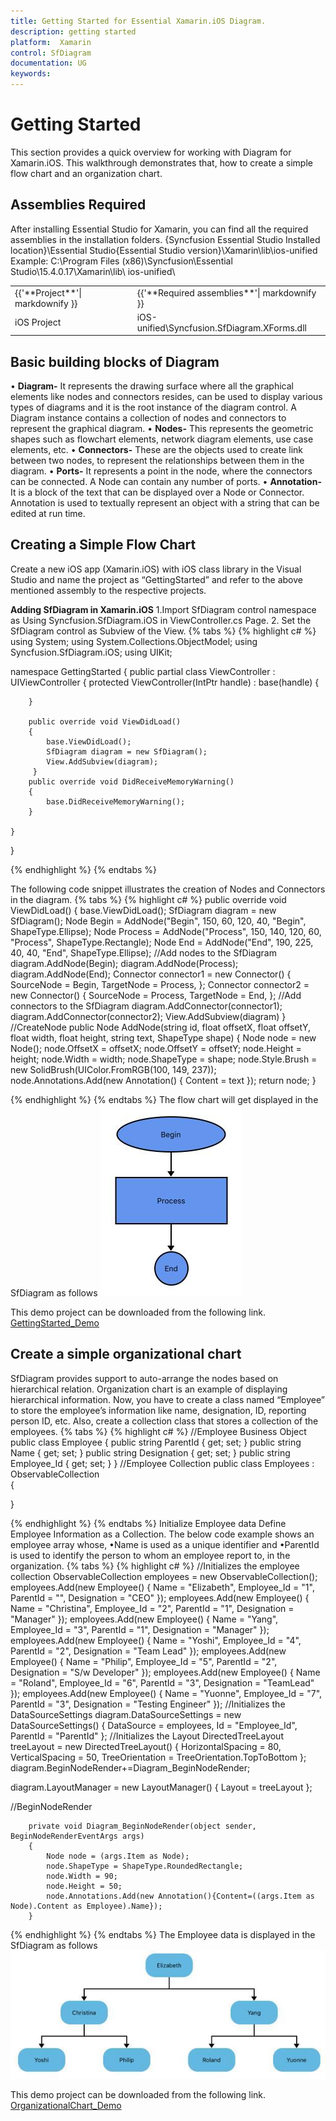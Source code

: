 ```yaml
---
title: Getting Started for Essential Xamarin.iOS Diagram.
description: getting started
platform:  Xamarin
control: SfDiagram
documentation: UG
keywords: 
---
```

# Getting Started
This section provides a quick overview for working with Diagram for Xamarin.iOS. This walkthrough demonstrates that, how to create a simple flow chart and an organization chart.

## Assemblies Required

After installing Essential Studio for Xamarin, you can find all the required assemblies in the installation folders.
{Syncfusion Essential Studio Installed location}\Essential Studio{Essential Studio version}\Xamarin\lib\ios-unified\
Example: C:\Program Files (x86)\Syncfusion\Essential Studio\15.4.0.17\Xamarin\lib\ ios-unified\
<table>
<tr>
<td>
{{'**Project**'| markdownify }}
</td>
<td>
{{'**Required assemblies**'| markdownify }}
</td>
</tr>
<tr>
<td>
iOS Project
</td>
<td>
iOS-unified\Syncfusion.SfDiagram.XForms.dll
</td>
</tr>
</table>

## Basic building blocks of Diagram

• **Diagram-** It represents the drawing surface where all the graphical elements like nodes and connectors resides, can be used to display various types of diagrams and it is the root instance of the diagram control. A Diagram instance contains a collection of nodes and  connectors to represent the  graphical diagram.
• **Nodes-** This represents the geometric shapes such as flowchart elements, network diagram elements, use case elements, etc. 
• **Connectors-** These are the objects used to create link between two nodes, to represent the relationships between them in the diagram. 
• **Ports-** It represents a point in the node, where the connectors can be connected. A Node can contain any number of ports.
• **Annotation-** It is a block of the text that can be displayed over a Node or Connector. Annotation is used to textually represent an object with a string that can be edited at run time.

## Creating a Simple Flow Chart

Create a new iOS app (Xamarin.iOS) with iOS class library in the Visual Studio and name the project as “GettingStarted” and refer to the above mentioned assembly to the respective projects.

**Adding SfDiagram in Xamarin.iOS**
1.Import SfDiagram control namespace as Using Syncfusion.SfDiagram.iOS in ViewController.cs Page.
2. Set the SfDiagram control as Subview of the View.
{% tabs %}
{% highlight c# %}
using System;
using System.Collections.ObjectModel;
using Syncfusion.SfDiagram.iOS;
using UIKit;

namespace GettingStarted
{
    public partial class ViewController : UIViewController
    {
        protected ViewController(IntPtr handle) : base(handle)
        {
		
        }

        public override void ViewDidLoad()
        {
            base.ViewDidLoad();
            SfDiagram diagram = new SfDiagram();
            View.AddSubview(diagram);       
         }    
        public override void DidReceiveMemoryWarning()
        {
            base.DidReceiveMemoryWarning();
        }

    }

}


{% endhighlight %}
{% endtabs %}

The following code snippet illustrates the creation of Nodes and Connectors in the diagram.
{% tabs %}
{% highlight c# %}
        public override void ViewDidLoad()
        {
            base.ViewDidLoad();
            SfDiagram diagram = new SfDiagram();
   Node Begin = AddNode("Begin", 150, 60, 120, 40, "Begin", ShapeType.Ellipse);
            Node Process = AddNode("Process", 150, 140, 120, 60, "Process", ShapeType.Rectangle);
            Node End = AddNode("End", 190, 225, 40, 40, "End", ShapeType.Ellipse);
            //Add nodes to the SfDiagram
            diagram.AddNode(Begin);
            diagram.AddNode(Process);
            diagram.AddNode(End);
            Connector connector1 = new Connector()
            {
                SourceNode = Begin,
                TargetNode = Process,
            };
            Connector connector2 = new Connector()
            {
                SourceNode = Process,
                TargetNode = End,
            };
            //Add connectors to the SfDiagram
            diagram.AddConnector(connector1);
            diagram.AddConnector(connector2);
             View.AddSubview(diagram)
  }
        //CreateNode
public Node AddNode(string id, float offsetX, float offsetY, float width, float height, string text, ShapeType shape)
        {
            Node node = new Node();
            node.OffsetX = offsetX;
            node.OffsetY = offsetY;
            node.Height = height;
            node.Width = width;
            node.ShapeType = shape;
            node.Style.Brush = new SolidBrush(UIColor.FromRGB(100, 149, 237));
            node.Annotations.Add(new Annotation() { Content = text });
            return node;
        }

{% endhighlight %}
{% endtabs %}
The flow chart will get displayed in the SfDiagram as follows
![](Getting-Started_images/Getting-Started_img1.jpeg)

This demo project can be downloaded from the following link. 
[GettingStarted_Demo](http://files2.syncfusion.com/Xamarin.iOS/Samples/GettingStarted_iOS_SfDiagram.zip)
 
## Create a simple organizational chart

SfDiagram provides support to auto-arrange the nodes based on hierarchical relation. Organization chart is an example of displaying hierarchical information.
Now, you have to create a class named “Employee” to store the employee’s information like name, designation, ID, reporting person ID, etc. Also, create a collection class that stores a collection of the employees.
{% tabs %}
{% highlight c# %}
//Employee Business Object
public class Employee
{
    public string ParentId { get; set; }
    public string Name { get; set; }
    public string Designation { get; set; }
    public string Employee_Id { get; set; }
}
//Employee Collection
public class Employees : ObservableCollection<Employee>  
{

}


{% endhighlight %}
{% endtabs %}
Initialize Employee data
Define Employee Information as a Collection. The below code example shows an employee array whose,
•Name is used as a unique identifier and
•ParentId is used to identify the person to whom an employee report to, in the organization.
{% tabs %}
{% highlight c# %}
//Initializes the employee collection
ObservableCollection<Employee> employees = new ObservableCollection<Employee>();            
employees.Add(new Employee() { Name = "Elizabeth", Employee_Id = "1", ParentId = "", Designation = "CEO" });
employees.Add(new Employee() { Name = "Christina", Employee_Id = "2", ParentId = "1", Designation = "Manager" });
employees.Add(new Employee() { Name = "Yang", Employee_Id = "3", ParentId = "1", Designation = "Manager" });
employees.Add(new Employee() { Name = "Yoshi", Employee_Id = "4", ParentId = "2", Designation = "Team Lead" });
employees.Add(new Employee() { Name = "Philip", Employee_Id = "5", ParentId = "2", Designation = "S/w Developer" });
employees.Add(new Employee() { Name = "Roland", Employee_Id = "6", ParentId = "3", Designation = "TeamLead" });
employees.Add(new Employee() { Name = "Yuonne", Employee_Id = "7", ParentId = "3", Designation = "Testing Engineer" });
//Initializes the DataSourceSettings
diagram.DataSourceSettings = new DataSourceSettings() { DataSource = employees, Id = "Employee_Id", ParentId = "ParentId" };
//Initializes the Layout
DirectedTreeLayout treeLayout = new DirectedTreeLayout() { HorizontalSpacing = 80, VerticalSpacing = 50, TreeOrientation = TreeOrientation.TopToBottom 
};
diagram.BeginNodeRender+=Diagram_BeginNodeRender;

diagram.LayoutManager = new LayoutManager() { Layout = treeLayout };

//BeginNodeRender

        private void Diagram_BeginNodeRender(object sender, BeginNodeRenderEventArgs args)
        {
            Node node = (args.Item as Node);
            node.ShapeType = ShapeType.RoundedRectangle;
            node.Width = 90;
            node.Height = 50;
            node.Annotations.Add(new Annotation(){Content=((args.Item as Node).Content as Employee).Name});
        }



{% endhighlight %}
{% endtabs %}
The Employee data is displayed in the SfDiagram as follows
![](Getting-Started_images/Getting-Started_img2.jpeg)

This demo project can be downloaded from the following link. 
[OrganizationalChart_Demo](http://files2.syncfusion.com/Xamarin.iOS/Samples/OrganizationalChart_iOS_SfDiagram.zip)
